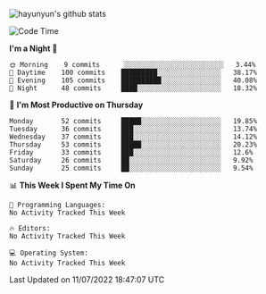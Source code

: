 
![hayunyun's github stats](https://github-readme-stats.vercel.app/api?username=hayunyun&show_icons=true)


<!--START_SECTION:waka-->
![Code Time](http://img.shields.io/badge/Code%20Time-0%20secs-blue)

**I'm a Night 🦉** 

```text
🌞 Morning    9 commits      ░░░░░░░░░░░░░░░░░░░░░░░░░   3.44% 
🌆 Daytime    100 commits    █████████░░░░░░░░░░░░░░░░   38.17% 
🌃 Evening    105 commits    ██████████░░░░░░░░░░░░░░░   40.08% 
🌙 Night      48 commits     ████░░░░░░░░░░░░░░░░░░░░░   18.32%

```
📅 **I'm Most Productive on Thursday** 

```text
Monday       52 commits     █████░░░░░░░░░░░░░░░░░░░░   19.85% 
Tuesday      36 commits     ███░░░░░░░░░░░░░░░░░░░░░░   13.74% 
Wednesday    37 commits     ███░░░░░░░░░░░░░░░░░░░░░░   14.12% 
Thursday     53 commits     █████░░░░░░░░░░░░░░░░░░░░   20.23% 
Friday       33 commits     ███░░░░░░░░░░░░░░░░░░░░░░   12.6% 
Saturday     26 commits     ██░░░░░░░░░░░░░░░░░░░░░░░   9.92% 
Sunday       25 commits     ██░░░░░░░░░░░░░░░░░░░░░░░   9.54%

```


📊 **This Week I Spent My Time On** 

```text
💬 Programming Languages: 
No Activity Tracked This Week

🔥 Editors: 
No Activity Tracked This Week

💻 Operating System: 
No Activity Tracked This Week

```


 Last Updated on 11/07/2022 18:47:07 UTC
<!--END_SECTION:waka-->

<!--
**hayunyun/hayunyun** is a ✨ _special_ ✨ repository because its `README.md` (this file) appears on your GitHub profile.

Here are some ideas to get you started:

- 🔭 I’m currently working on ...
- 🌱 I’m currently learning ...
- 👯 I’m looking to collaborate on ...
- 🤔 I’m looking for help with ...
- 💬 Ask me about ...
- 📫 How to reach me: ...
- 😄 Pronouns: ...
- ⚡ Fun fact: ...
-->
